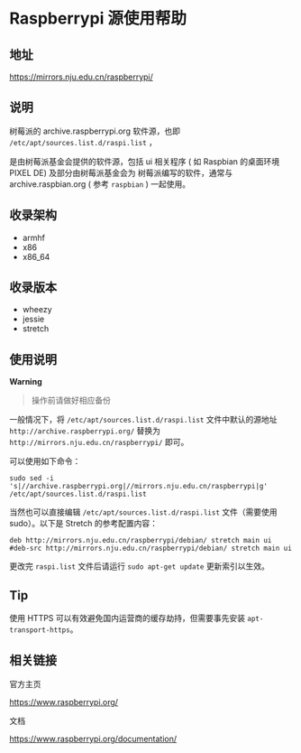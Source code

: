 # Raspberrypi 源使用帮助

## 地址

<https://mirrors.nju.edu.cn/raspberrypi/>

## 说明

树莓派的 archive.raspberrypi.org 软件源，也即
`/etc/apt/sources.list.d/raspi.list`  ，

是由树莓派基金会提供的软件源，包括 ui 相关程序 ( 如 Raspbian 的桌面环境
PIXEL DE) 及部分由树莓派基金会为 树莓派编写的软件，通常与
archive.raspbian.org ( 参考 `raspbian`  )
一起使用。

## 收录架构

-   armhf
-   x86
-   x86_64

## 收录版本

-   wheezy
-   jessie
-   stretch

## 使用说明

**Warning**
> 操作前请做好相应备份


一般情况下，将 `/etc/apt/sources.list.d/raspi.list`  文件中默认的源地址 `http://archive.raspberrypi.org/` 替换为
`http://mirrors.nju.edu.cn/raspberrypi/` 即可。

可以使用如下命令：

    sudo sed -i 's|//archive.raspberrypi.org|//mirrors.nju.edu.cn/raspberrypi|g' /etc/apt/sources.list.d/raspi.list

当然也可以直接编辑
`/etc/apt/sources.list.d/raspi.list` 
文件（需要使用 sudo）。以下是 Stretch 的参考配置内容：

    deb http://mirrors.nju.edu.cn/raspberrypi/debian/ stretch main ui
    #deb-src http://mirrors.nju.edu.cn/raspberrypi/debian/ stretch main ui

更改完 `raspi.list`  文件后请运行
`sudo apt-get update` 更新索引以生效。

## Tip

使用 HTTPS 可以有效避免国内运营商的缓存劫持，但需要事先安装
`apt-transport-https`。

## 相关链接

官方主页

  <https://www.raspberrypi.org/>

文档

  <https://www.raspberrypi.org/documentation/>
